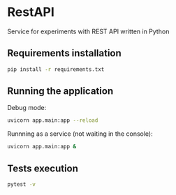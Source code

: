 # RestAPI
Service for experiments with REST API written in Python

## Requirements installation
```bash
pip install -r requirements.txt
```

## Running the application
Debug mode:
```bash
uvicorn app.main:app --reload
```

Runnning as a service (not waiting in the console):
```bash
uvicorn app.main:app &
```

## Tests execution
```bash
pytest -v
```
